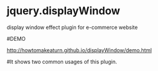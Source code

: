 jquery.displayWindow
====================

display window effect plugin for e-commerce website

#DEMO

http://howtomakeaturn.github.io/displayWindow/demo.html

#It shows two common usages of this plugin.
